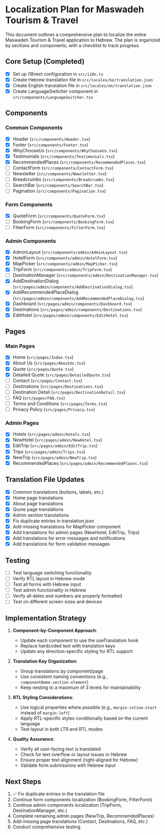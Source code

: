 # Localization Plan for Maswadeh Tourism & Travel

This document outlines a comprehensive plan to localize the entire Maswadeh Tourism & Travel application to Hebrew. The plan is organized by sections and components, with a checklist to track progress.

## Core Setup (Completed)

- [x] Set up i18next configuration in `src/i18n.ts`
- [x] Create Hebrew translation file in `src/locales/he/translation.json`
- [x] Create English translation file in `src/locales/en/translation.json`
- [x] Create LanguageSwitcher component in `src/components/LanguageSwitcher.tsx`

## Components

### Common Components

- [x] Header (`src/components/Header.tsx`)
- [x] Footer (`src/components/Footer.tsx`)
- [x] WhyChooseUs (`src/components/WhyChooseUs.tsx`)
- [x] Testimonials (`src/components/Testimonials.tsx`)
- [x] RecommendedPlaces (`src/components/RecommendedPlaces.tsx`)
- [ ] ContactForm (`src/components/ContactForm.tsx`)
- [ ] Newsletter (`src/components/Newsletter.tsx`)
- [ ] Breadcrumbs (`src/components/Breadcrumbs.tsx`)
- [ ] SearchBar (`src/components/SearchBar.tsx`)
- [ ] Pagination (`src/components/Pagination.tsx`)

### Form Components

- [x] QuoteForm (`src/components/QuoteForm.tsx`)
- [ ] BookingForm (`src/components/BookingForm.tsx`)
- [ ] FilterForm (`src/components/FilterForm.tsx`)

### Admin Components

- [x] AdminLayout (`src/components/admin/AdminLayout.tsx`)
- [x] HotelForm (`src/components/admin/HotelForm.tsx`)
- [x] MapPicker (`src/components/admin/MapPicker.tsx`)
- [x] TripForm (`src/components/admin/TripForm.tsx`)
- [ ] DestinationManager (`src/components/admin/DestinationManager.tsx`)
- [x] AddDestinationDialog (`src/pages/admin/components/AddDestinationDialog.tsx`)
- [x] AddRecommendedPlaceDialog (`src/pages/admin/components/AddRecommendedPlaceDialog.tsx`)
- [x] Dashboard (`src/pages/admin/components/Dashboard.tsx`)
- [x] Destinations (`src/pages/admin/components/Destinations.tsx`)
- [x] EditHotel (`src/pages/admin/components/EditHotel.tsx`)

## Pages

### Main Pages

- [x] Home (`src/pages/Index.tsx`)
- [x] About Us (`src/pages/AboutUs.tsx`)
- [x] Quote (`src/pages/Quote.tsx`)
- [x] Detailed Quote (`src/pages/DetailedQuote.tsx`)
- [ ] Contact (`src/pages/Contact.tsx`)
- [ ] Destinations (`src/pages/Destinations.tsx`)
- [ ] Destination Detail (`src/pages/DestinationDetail.tsx`)
- [ ] FAQ (`src/pages/FAQ.tsx`)
- [ ] Terms and Conditions (`src/pages/Terms.tsx`)
- [ ] Privacy Policy (`src/pages/Privacy.tsx`)

### Admin Pages

- [x] Hotels (`src/pages/admin/Hotels.tsx`)
- [x] NewHotel (`src/pages/admin/NewHotel.tsx`)
- [x] EditTrip (`src/pages/admin/EditTrip.tsx`)
- [x] Trips (`src/pages/admin/Trips.tsx`)
- [x] NewTrip (`src/pages/admin/NewTrip.tsx`)
- [x] RecommendedPlaces (`src/pages/admin/RecommendedPlaces.tsx`)

## Translation File Updates

- [x] Common translations (buttons, labels, etc.)
- [x] Home page translations
- [x] About page translations
- [x] Quote page translations
- [x] Admin section translations
- [x] Fix duplicate entries in translation.json
- [x] Add missing translations for MapPicker component
- [x] Add translations for admin pages (NewHotel, EditTrip, Trips)
- [x] Add translations for error messages and notifications
- [x] Add translations for form validation messages

## Testing

- [ ] Test language switching functionality
- [ ] Verify RTL layout in Hebrew mode
- [ ] Test all forms with Hebrew input
- [ ] Test admin functionality in Hebrew
- [ ] Verify all dates and numbers are properly formatted
- [ ] Test on different screen sizes and devices

## Implementation Strategy

1. **Component-by-Component Approach**: 
   - Update each component to use the useTranslation hook
   - Replace hardcoded text with translation keys
   - Update any direction-specific styling for RTL support

2. **Translation Key Organization**:
   - Group translations by component/page
   - Use consistent naming conventions (e.g., `componentName.section.element`)
   - Keep nesting to a maximum of 3 levels for maintainability

3. **RTL Styling Considerations**:
   - Use logical properties where possible (e.g., `margin-inline-start` instead of `margin-left`)
   - Apply RTL-specific styles conditionally based on the current language
   - Test layout in both LTR and RTL modes

4. **Quality Assurance**:
   - Verify all user-facing text is translated
   - Check for text overflow or layout issues in Hebrew
   - Ensure proper text alignment (right-aligned for Hebrew)
   - Validate form submissions with Hebrew input

## Next Steps

1. ✅ Fix duplicate entries in the translation file
2. Continue form components localization (BookingForm, FilterForm)
3. Continue admin components localization (TripForm, DestinationManager, etc.)
4. Complete remaining admin pages (NewTrip, RecommendedPlaces)
5. Add missing page translations (Contact, Destinations, FAQ, etc.)
6. Conduct comprehensive testing
